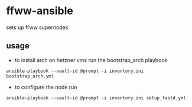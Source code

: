 # ffww-ansible
sets up ffww supernodes

## usage
- to install arch on hetzner vms run the bootstrap_arch playbook
```
ansible-playbook --vault-id @prompt -i inventory.ini bootstrap_arch.yml
```
- to configure the node run
```
ansible-playbook --vault-id @prompt -i inventory.ini setup_fastd.yml
```

